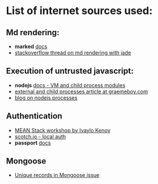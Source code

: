 # List of internet sources used:

## Md rendering:
 - **marked** [docs](https://github.com/chjj/marked)
 - [stackoverflow thread on md rendering with jade](http://stackoverflow.com/questions/12132978/use-a-variable-in-a-jade-include)

## Execution of untrusted javascript:
 - **nodejs** [docs - VM and child process modules](https://nodejs.org/)
 - [external and child processes article at graemeboy.com](http://www.graemeboy.com/node-child-processes)
 - [blog on nodejs processes](http://jlunaquiroga.blogspot.bg/2014/03/creating-processes-in-nodejs.html)

## Authentication
 - [MEAN Stack workshop by Ivaylo Kenov](https://github.com/ivaylokenov/Telerik-Academy-Courses)
 - [scotch.io - local auth](https://scotch.io/tutorials/easy-node-authentication-setup-and-local)
 - **passport** [docs](http://passportjs.org/docs)
 
 ## Mongoose
 - [Unique records in Mongoose issue](https://www.learnallthenodes.com/episodes/12-unique-records-in-mongoose)